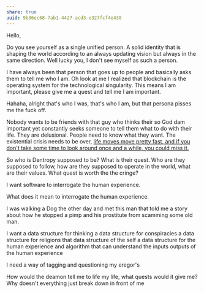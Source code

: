 ```yaml
---
share: true
uuid: 9b36ec68-7ab1-4427-acd3-e327fcf4e438
---
```


Hello,

Do you see yourself as a single unified person. A solid identity that is shaping the world according to an always updating vision but always in the same direction. Well lucky you, I don't see myself as such a person. 

I have always been that person that goes up to people and basically asks them to tell me who I am. Oh look at me I realized that blockchain is the operating system for the technological singularity. This means I am important, please give me a quest and tell me I am important. 

Hahaha, alright that's who I was, that's who I am, but that persona pisses me the fuck off.

Nobody wants to be friends with that guy who thinks their so God dam important yet constantly seeks someone to tell them what to do with their life. They are delusional. People need to know what they want. The existential crisis needs to be over, [life moves move pretty fast, and if you don't take some time to look around once and a while, you could miss it.](https://www.youtube.com/watch?v=vsYBtfQ3QDo)

So who is Dentropy supposed to be? What is their quest. Who are they supposed to follow, how are they supposed to operate in the world, what are their values. What quest is worth the the cringe?

I want software to interrogate the human experience.

What does it mean to interrogate the human experience. 

I was walking a Dog the other day and met this man that told me a story about how he stopped a pimp and his prostitute from scamming some old man.

I want a data structure for thinking a data structure for conspiracies a data structure for religions that data structure of the self a data structure for the human experience and algorithm that can understand the inputs outputs of the human experience

I need a way of tagging and questioning my eregor's

How would the deamon tell me to life my life, what quests would it give me? Why doesn't everything just break down in front of me